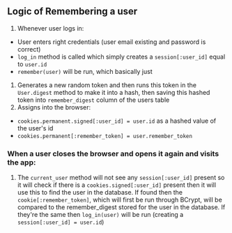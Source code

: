 ## Logic of Remembering a user

1. Whenever user logs in:

- User enters right credentials (user email existing and password is correct)
- `log_in` method is called which simply creates a `session[:user_id]` equal to `user.id`
- `remember(user)` will be run, which basically just

1. Generates a new random token and then runs this token in the `User.digest` method to make it into a hash, then saving this hashed token into `remember_digest` column of the users table
2. Assigns into the browser:

- `cookies.permanent.signed[:user_id] = user.id` as a hashed value of the user's id
- `cookies.permanent[:remember_token] = user.remember_token`

### When a user closes the browser and opens it again and visits the app:

1. The `current_user` method will not see any `session[:user_id]` present so it will check if there is a `cookies.signed[:user_id]` present then it will use this to find the user in the database. If found then the `cookie[:remember_token]`, which will first be run through BCrypt, will be compared to the remember_digest stored for the user in the database. If they're the same then `log_in(user)` will be run (creating a `session[:user_id] = user.id`)
